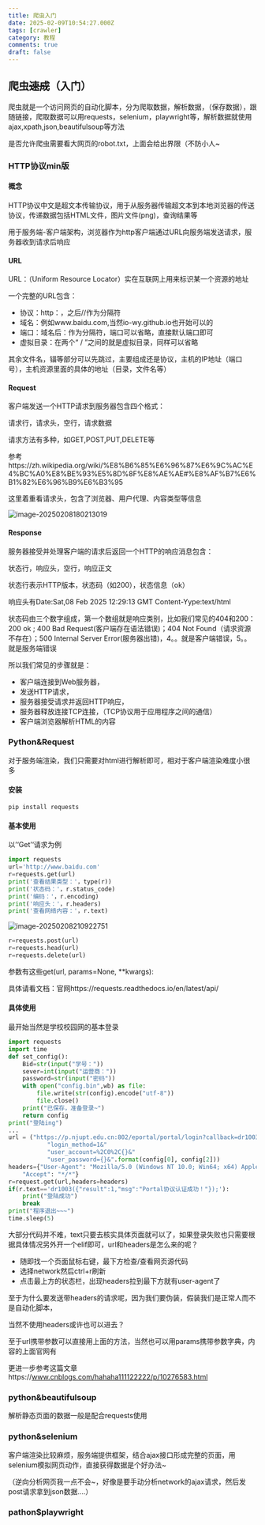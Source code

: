 ```yaml
---
title: 爬虫入门
date: 2025-02-09T10:54:27.000Z
tags: [crawler]
category: 教程
comments: true
draft: false
---
```


## 爬虫~~速成~~（入门）

爬虫就是一个访问网页的自动化脚本，分为爬取数据，解析数据，（保存数据），跟随链接，爬取数据可以用requests，selenium，playwright等，解析数据就使用ajax,xpath,json,beautifulsoup等方法

是否允许爬虫需要看大网页的robot.txt，上面会给出界限（不防小人~

### HTTP协议min版

#### 概念

HTTP协议中文是超文本传输协议，用于从服务器传输超文本到本地浏览器的传送协议，传递数据包括HTML文件，图片文件(png)，查询结果等

用于服务端-客户端架构，浏览器作为http客户端通过URL向服务端发送请求，服务器收到请求后响应

#### URL

URL：（Uniform Resource Locator）实在互联网上用来标识某一个资源的地址

一个完整的URL包含：

- 协议：http：，之后//作为分隔符
- 域名：例如www.baidu.com,当然io-wy.github.io也开始可以的
- 端口：域名后：作为分隔符，端口可以省略，直接默认端口即可
- 虚拟目录：在两个“ / ”之间的就是虚拟目录，同样可以省略

其余文件名，锚等部分可以先跳过，主要组成还是协议，主机的IP地址（端口号），主机资源里面的具体的地址（目录，文件名等）

#### Request

客户端发送一个HTTP请求到服务器包含四个格式：

请求行，请求头，空行，请求数据

请求方法有多种，如GET,POST,PUT,DELETE等

参考https://zh.wikipedia.org/wiki/%E8%B6%85%E6%96%87%E6%9C%AC%E4%BC%A0%E8%BE%93%E5%8D%8F%E8%AE%AE#%E8%AF%B7%E6%B1%82%E6%96%B9%E6%B3%95

这里着重看请求头，包含了浏览器、用户代理、内容类型等信息

![image-20250208180213019](C:\Users\86156\AppData\Roaming\Typora\typora-user-images\image-20250208180213019.png)

#### Response

服务器接受并处理客户端的请求后返回一个HTTP的响应消息包含：

状态行，响应头，空行，响应正文

状态行表示HTTP版本，状态码（如200），状态信息（ok）

响应头有Date:Sat,08 Feb 2025 12:29:13 GMT Content-Yype:text/html

状态码由三个数字组成，第一个数组就是响应类别，比如我们常见的404和200：200 ok ; 400 Bad Request(客户端存在语法错误)；404 Not Found（请求资源不存在）；500 Internal Server Error(服务器出错)，4。。就是客户端错误，5。。就是服务端错误

所以我们常见的步骤就是：

- 客户端连接到Web服务器，
- 发送HTTP请求，
- 服务器接受请求并返回HTTP响应，
- 服务器释放连接TCP连接，（TCP协议用于应用程序之间的通信）
- 客户端浏览器解析HTML的内容

### Python&Request

对于服务端渲染，我们只需要对html进行解析即可，相对于客户端渲染难度小很多

#### 安装

```shell
pip install requests
```

#### 基本使用

以’‘Get’‘请求为例

```python
import requests
url='http://www.baidu.com'
r=requests.get(url)
print('查看结果类型：'，type(r))
print('状态码：'，r.status_code)
print('编码：'，r.encoding)
print('响应头：'，r.headers)
print('查看网络内容：'，r.text)
```

![image-20250208210922751](C:\Users\86156\AppData\Roaming\Typora\typora-user-images\image-20250208210922751.png)

```python
r=requests.post(url)
r=requests.head(url)
r=requests.delete(url)
```

参数有这些get(url, params=None, \*\*kwargs):

具体请看文档：官网https://requests.readthedocs.io/en/latest/api/

#### 具体使用

最开始当然是学校校园网的基本登录

```python
import requests
import time
def set_config():
    Bid=str(input("学号："))
    sever=int(input("运营商："))
    password=str(input("密码"))
    with open("config.bin",wb) as file:
        file.write(str(config).encode("utf-8"))
        file.close()
    print("已保存，准备登录~")
    return config
print("登陆ing")
...
url = ("https://p.njupt.edu.cn:802/eportal/portal/login?callback=dr1003&"
           "login_method=1&"
           "user_account=%2C0%2C{}&"
           "user_password={}&".format(config[0], config[2]))
headers={"User-Agent": "Mozilla/5.0 (Windows NT 10.0; Win64; x64) AppleWebKit/537.36 (KHTML, like Gecko) Chrome/118.0.0.0 Safari/537.36 Edg/118.0.2088.46",
    "Accept": "*/*"}
r=request.get(url,headers=headers)
if(r.text=='dr1003({"result":1,"msg":"Portal协议认证成功！"});'):
    print("登陆成功")
    break
print("程序退出~~~")
time.sleep(5)
```

大部分代码并不难，text只要去核实具体页面就可以了，如果登录失败也只需要根据具体情况另外开一个elif即可，url和headers是怎么来的呢？

- 随即找一个页面鼠标右键，最下方检查/查看网页源代码
- 选择network然后ctrl+r刷新
- 点击最上方的状态栏，出现headers拉到最下方就有user-agent了

至于为什么要发送带headers的请求呢，因为我们要伪装，假装我们是正常人而不是自动化脚本，

当然不使用headers或许也可以进去？

至于url携带参数可以直接用上面的方法，当然也可以用params携带参数字典，内容的上面官网有

更进一步参考这篇文章https://www.cnblogs.com/hahaha111122222/p/10276583.html

### python&beautifulsoup

解析静态页面的数据一般是配合requests使用

### python&selenium

客户端渲染比较麻烦，服务端提供框架，结合ajax接口形成完整的页面，用selenium模拟网页动作，直接获得数据是个好办法~

（逆向分析网页我一点不会~，好像是要手动分析network的ajax请求，然后发post请求拿到json数据....）

### pathon$playwright
